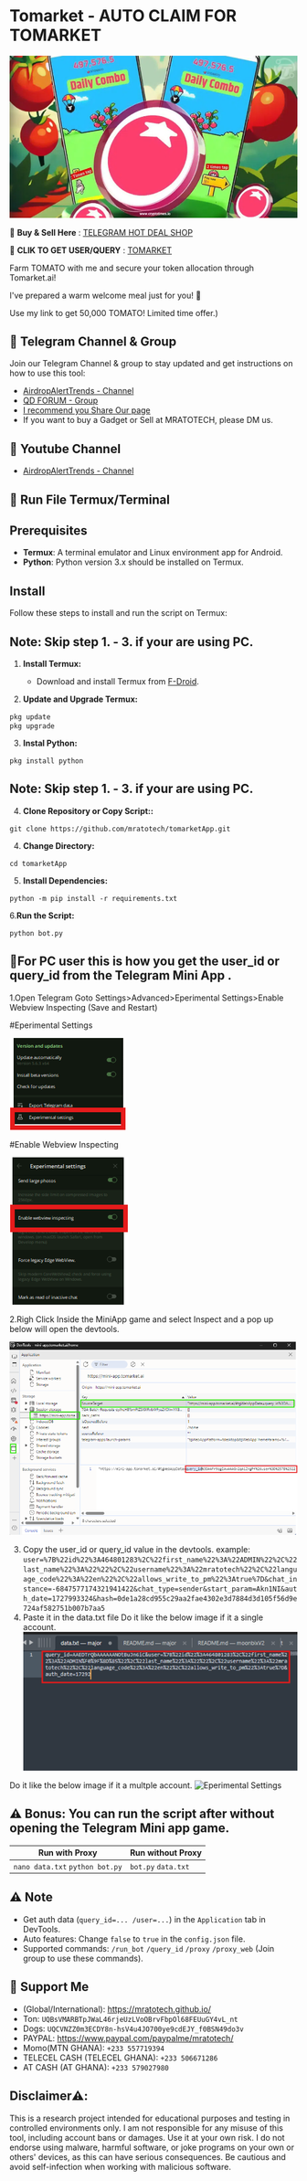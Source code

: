 # Tomarket -  AUTO CLAIM FOR TOMARKET

![Logo](images/logo.png)

🔗 **Buy & Sell Here** : [TELEGRAM HOT DEAL SHOP](https://t.me/THDShop)

🔗 **CLIK TO GET USER/QUERY** : [TOMARKET](https://t.me/Tomarket_ai_bot/app?startapp=0001dJzb)

Farm TOMATO with me and secure your token allocation through Tomarket.ai!

I've prepared a warm welcome meal just for you! 🍅

Use my link to get 50,000 TOMATO! Limited time offer.)

## 📢 Telegram Channel & Group

Join our Telegram Channel & group to stay updated and get instructions on how to use this tool:

- [AirdropAlertTrends - Channel](https://t.me/AIRDROPALERTTRENDS)
- [QD FORUM - Group](https://t.me/QDforum)
- [I recommend you Share Our page ](https://t.me/addlist/3oHlY2NsIfdiMjc0)
- If you want to buy a Gadget or Sell at MRATOTECH, please DM us.

## 📢 Youtube Channel
- [AirdropAlertTrends - Channel](https://www.youtube.com/@AIRDROPALERTTRENDS)

## 🚀 Run File Termux/Terminal

## Prerequisites

- **Termux**:  A terminal emulator and Linux environment app for Android.
- **Python**: Python version 3.x should be installed on Termux.

## Install

Follow these steps to install and run the script on Termux:

## Note: Skip step 1. - 3. if your are using PC.

1. **Install Termux:**
   - Download and install Termux from [F-Droid](https://f-droid.org/packages/com.termux/).

2. **Update and Upgrade Termux:**
```
pkg update
pkg upgrade
```

3. **Instal Python:**
```
pkg install python
```
## Note: Skip step 1. - 3. if your are using PC.

4. **Clone Repository or Copy Script::**
```
git clone https://github.com/mratotech/tomarketApp.git 
```
4. **Change Directory:**
```
cd tomarketApp
```
5. **Install Dependencies:**
```
python -m pip install -r requirements.txt
```
6.**Run the Script:**
```
python bot.py
```
## 🤖For PC user this is how you get the user_id or query_id from the Telegram Mini App .
1.Open Telegram Goto Settings>Advanced>Eperimental Settings>Enable Webview Inspecting (Save and Restart)


#Eperimental Settings

![Eperimental Settings](images/ExperimentalSettings.png)


#Enable Webview Inspecting

![Eperimental Settings](images/Webview.png)


2.Righ Click Inside the MiniApp game and select Inspect and a pop up below will open the devtools.

![Eperimental Settings](images/query_id_value.png)

3. Copy the user_id or query_id value in the devtools. 
example: ```user=%7B%22id%22%3A464801283%2C%22first_name%22%3A%22ADMIN%22%2C%22last_name%22%3A%22%22%2C%22username%22%3A%22mratotech%22%2C%22language_code%22%3A%22en%22%2C%22allows_write_to_pm%22%3Atrue%7D&chat_instance=-6847577174321941422&chat_type=sender&start_param=Akn1NI&auth_date=1727993324&hash=0de1a28cd955c29aa2fae4302e3d7884d3d105f56d9e724af582751b007b7aa5```
4. Paste it in the data.txt file
Do it like the below image if it a single account.
![Eperimental Settings](images/single_account.png)

Do it like the below image if it a multple account.
![Eperimental Settings](images/multiple_account.png)

## ⚠️ Bonus: You can run the script after without opening the Telegram Mini app game.


| Run with Proxy                   | Run without Proxy   |
| -------------------------------- | ------------------- |
| `nano data.txt` `python bot.py` | `bot.py` `data.txt` |

## ⚠️ Note

- Get auth data (`query_id=... /user=...`) in the `Application` tab in DevTools.
- Auto features: Change `false` to `true` in the `config.json` file.
- Supported commands: `/run_bot` `/query_id` `/proxy` `/proxy_web` (Join group to use these commands).

## 💱 Support Me

- (Global/International): https://mratotech.github.io/
- Ton: ```UQBsVMARBTpJWaL46rjeUzLVoOBrvFbpOl68FEUuGY4vL_nt```
- Dogs: ```UQCVNZZ0m3ECDY8n-hsV4u4JO700ye9cdEJY_f0BSN49do3v```
- PAYPAL: https://www.paypal.com/paypalme/mratotech/
- Momo(MTN GHANA): ```+233 557719394```
- TELECEL CASH (TELECEL GHANA): ```+233 506671286```
- AT CASH (AT GHANA): ```+233 579027980```

## Disclaimer⚠️:

This is a research project intended for educational purposes and testing in controlled environments only. I am not responsible for any misuse of this tool, including account bans or damages. Use it at your own risk. I do not endorse using malware, harmful software, or joke programs on your own or others' devices, as this can have serious consequences. Be cautious and avoid self-infection when working with malicious software.

